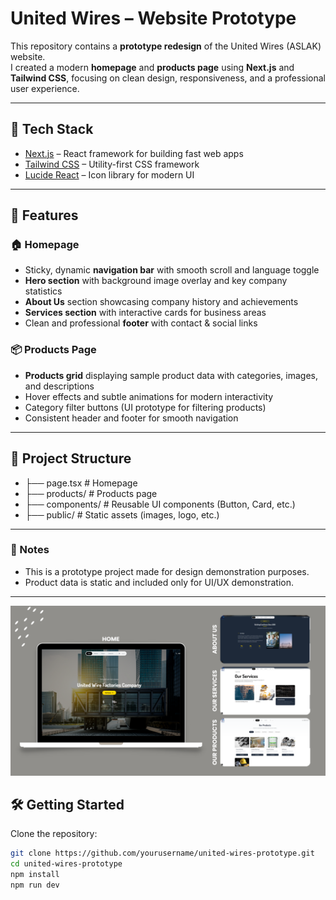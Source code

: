 # United Wires – Website Prototype

This repository contains a **prototype redesign** of the United Wires (ASLAK) website.  
I created a modern **homepage** and **products page** using **Next.js** and **Tailwind CSS**, focusing on clean design, responsiveness, and a professional user experience.

---

## 🚀 Tech Stack
- [Next.js](https://nextjs.org/) – React framework for building fast web apps  
- [Tailwind CSS](https://tailwindcss.com/) – Utility-first CSS framework  
- [Lucide React](https://lucide.dev/) – Icon library for modern UI  

---

## 📑 Features

### 🏠 Homepage
- Sticky, dynamic **navigation bar** with smooth scroll and language toggle  
- **Hero section** with background image overlay and key company statistics  
- **About Us** section showcasing company history and achievements  
- **Services section** with interactive cards for business areas  
- Clean and professional **footer** with contact & social links  

### 📦 Products Page
- **Products grid** displaying sample product data with categories, images, and descriptions  
- Hover effects and subtle animations for modern interactivity  
- Category filter buttons (UI prototype for filtering products)  
- Consistent header and footer for smooth navigation  

---

## 📂 Project Structure
- ├── page.tsx # Homepage
- ├── products/ # Products page
- ├── components/ # Reusable UI components (Button, Card, etc.)
- ├── public/ # Static assets (images, logo, etc.)

---

### 📌 Notes

- This is a prototype project made for design demonstration purposes.
- Product data is static and included only for UI/UX demonstration.

---

![Project Preview](/public/Preview.png)


## 🛠️ Getting Started

Clone the repository:

```bash
git clone https://github.com/yourusername/united-wires-prototype.git
cd united-wires-prototype
npm install
npm run dev
